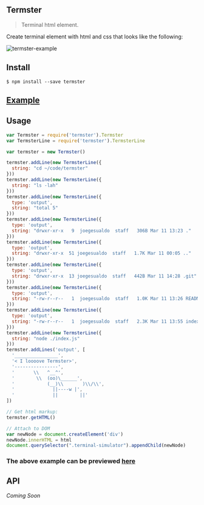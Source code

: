 ## Termster
> Terminal html element.

Create terminal element with html and css that looks like the following:

![termster-example](https://raw.github.com/joegesualdo/termster/master/termster-example.png)

## Install
```
$ npm install --save termster 
```

## [Example](https://htmlpreview.github.io/?https://github.com/joegesualdo/termster/blob/master/public/index.html)

## Usage
```javascript
var Termster = require('termster').Termster
var TermsterLine = require('termster').TermsterLine

var termster = new Termster()

termster.addLine(new TermsterLine({
  string: "cd ~/code/termster"
}))
termster.addLine(new TermsterLine({
  string: "ls -lah"
}))
termster.addLine(new TermsterLine({
  type: 'output',
  string: "total 5"
}))
termster.addLine(new TermsterLine({
  type: 'output',
  string: "drwxr-xr-x   9  joegesualdo  staff   306B Mar 11 13:23 ."
}))
termster.addLine(new TermsterLine({
  type: 'output',
  string: "drwxr-xr-x  51 joegesualdo  staff   1.7K Mar 11 00:05 .."
}))
termster.addLine(new TermsterLine({
  type: 'output',
  string: "drwxr-xr-x  13 joegesualdo  staff   442B Mar 11 14:28 .git"
}))
termster.addLine(new TermsterLine({
  type: 'output',
  string: "-rw-r--r--   1  joegesualdo  staff   1.0K Mar 11 13:26 README.md"
}))
termster.addLine(new TermsterLine({
  type: 'output',
  string: "-rw-r--r--   1  joegesualdo  staff   2.3K Mar 11 13:55 index.js"
}))
termster.addLine(new TermsterLine({
  string: "node ./index.js"
}))
termster.addLines('output', [
  '________________',
  '< I loooove Termster>',
  '----------------',
  '       \\   ^__^',
  '        \\  (oo)\______',
  '            (__)\\       )\\/\\',
  '              ||----w |',
  '              ||        ||'
])

// Get html markup:
termster.getHTML()

// Attach to DOM
var newNode = document.createElement('div')
newNode.innerHTML = html
document.querySelector(".terminal-simulator").appendChild(newNode)
```
### The above example can be previewed [here](https://htmlpreview.github.io/?https://github.com/joegesualdo/termster/blob/master/public/index.html)

## API

*Coming Soon*

